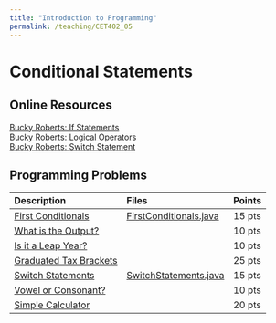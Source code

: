 ```yaml
---
title: "Introduction to Programming"
permalink: /teaching/CET402_05
---
```


# Conditional Statements

## Online Resources
[Bucky Roberts: If Statements](https://youtu.be/iMeaovDbgkQ)  
[Bucky Roberts: Logical Operators](https://youtu.be/PAaqgTr7Cx4)  
[Bucky Roberts: Switch Statement](https://youtu.be/RVRPmeccFT0)  

## Programming Problems

| Description           |Files   | Points |
| :-------------------- | :----- | :----- |
| [First Conditionals](/files/CET402/05_FirstConditionals.pdf) |[FirstConditionals.java](/files/CET402/FirstConditional.java) | 15 pts |
| [What is the Output?](/files/CET402/05_WhatIsTheOutput.pdf)    |       | 10 pts |
| [Is it a Leap Year?](/files/CET402/05_LeapYear.pdf) |        | 10 pts |
| [Graduated Tax Brackets](/files/CET402/05_GraduatedTax.pdf) |        | 25 pts |
| [Switch Statements](/files/CET402/05_SwitchStatements.pdf) |[SwitchStatements.java](/files/CET402/SwitchStatements.java) | 15 pts |
| [Vowel or Consonant?](/files/CET402/05_VowelConsonant.pdf) |        | 10 pts |
| [Simple Calculator](/files/CET402/05_SimpleCalculator.pdf) |        | 20 pts |

